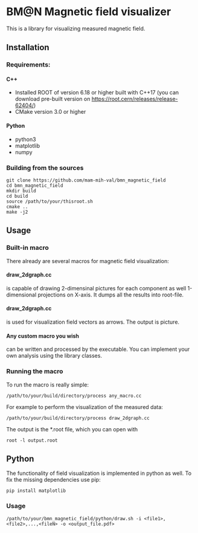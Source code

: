 # BM@N Magnetic field visualizer
This is a library for visualizing measured magnetic field.

## Installation
### Requirements:
#### C++
* Installed ROOT of version 6.18 or higher built with C++17 (you can download pre-built version on https://root.cern/releases/release-62404/)
* CMake version 3.0 or higher
#### Python
* python3
* matplotlib
* numpy

### Building from the sources
````
git clone https://github.com/mam-mih-val/bmn_magnetic_field
cd bmn_magnetic_field
mkdir build
cd build
source /path/to/your/thisroot.sh
cmake ..
make -j2
````

## Usage
### Built-in macro
There already are several macros for magnetic field visualization:
#### draw_2dgraph.cc
is capable of drawing 2-dimensinal pictures for each component as well 1-dimensional projections on X-axis. It dumps all the results into root-file.
#### draw_2dgraph.cc
is used for visualization field vectors as arrows. The output is picture.
#### Any custom macro you wish
can be written and processed by the executable. You can implement your own analysis using the library classes. 

### Running the macro
To run the macro is really simple:
````
/path/to/your/build/directory/process any_macro.cc
````
For example to perform the visualization of the measured data:
````
/path/to/your/build/directory/process draw_2dgraph.cc
````
The output is the *.root file, which you can open with
````
root -l output.root
````
## Python
The functionality of field visualization is implemented in python as well. To fix the missing dependencies use pip:
````
pip install matplotlib
````
### Usage
````
/path/to/your/bmn_magnetic_field/python/draw.sh -i <file1>,<file2>,...,<fileN> -o <output_file.pdf>
````
